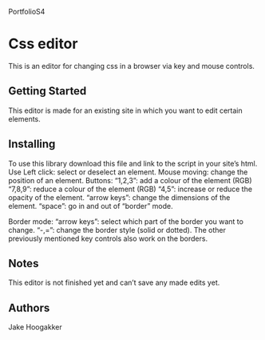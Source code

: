 PortfolioS4

# Css editor
This is an editor for changing css in a browser via key and mouse controls.

## Getting Started
This editor is made for an existing site in which you want to edit certain elements.

## Installing
To use this library download this file and link to the script in your site’s html.
Use
Left click: select or deselect an element.
Mouse moving: change the position of an element.
Buttons:
“1,2,3”: add a colour of the element (RGB)
“7,8,9”: reduce a colour of the element (RGB)
“4,5”: increase or reduce the opacity of the element.
“arrow keys”: change the dimensions of the element.
“space”: go in and out of “border” mode.

Border mode:
“arrow keys”: select which part of the border you want to change.
“-,=”: change the border style (solid or dotted).
The other previously mentioned key controls also work on the borders.

## Notes
This editor is not finished yet and can’t save any made edits yet.

## Authors
Jake Hoogakker

